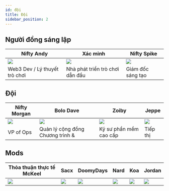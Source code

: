 ```yaml
---
id: đội
title: Đội
sidebar_position: 2
---
```


## Người đồng sáng lập

| Nifty Andy                    | Xác minh                        | Nifty Spike              |
| ----------------------------- | ------------------------------- | ------------------------ |
| ![](/img/NiftyAndy.png)       | ![](/img/snarfy.png)            | ![](/img/NiftySpike.png) |
| Web3 Dev / Lý thuyết trò chơi | Nhà phát triển trò chơi dẫn đầu | Giám đốc sáng tạo        |

## Đội

| Nifty Morgan              | Bolo Dave                        | Zoiby                  | Jeppe               |
| ------------------------- | -------------------------------- | ---------------------- | ------------------- |
| ![](/img/NiftyMorgan.png) | ![](/img/bolo.png)               | ![](/img/zoiby.png)    | ![](/img/jeppe.png) |
| VP of Ops                 | Quản lý cộng đồng Chương trình & | Kỹ sư phần mềm cao cấp | Tiếp thị            |

## Mods

| Thỏa thuận thực tế McKeel | Sacx               | DoomyDays           | Nard               | Koa               | Jordan               |
| ------------------------- | ------------------ | ------------------- | ------------------ | ----------------- | -------------------- |
| ![](/img/realdealmc.png)    | ![](/img/sacx.png) | ![](/img/doomy.png) | ![](/img/nard.png) | ![](/img/koa.png) | ![](/img/jordan.png) |
